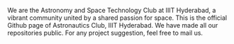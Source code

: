 We are the Astronomy and Space Technology Club at IIIT Hyderabad, a vibrant community united by a shared passion for space. This is the official Github page of Astronautics Club, IIIT Hyderabad. We have made all our repositories public. For any project suggestion, feel free to mail us.
